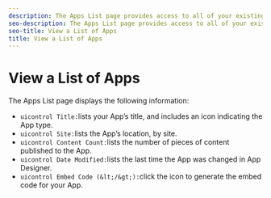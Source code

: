 ```yaml
---
description: The Apps List page provides access to all of your existing Livefyre Apps.
seo-description: The Apps List page provides access to all of your existing Livefyre Apps.
seo-title: View a List of Apps
title: View a List of Apps
---
```


# View a List of Apps

The Apps List page displays the following information:

* `uicontrol Title:`lists your App’s title, and includes an icon indicating the App type.
* `uicontrol Site:`lists the App’s location, by site.
* `uicontrol Content Count:`lists the number of pieces of content published to the App.
* `uicontrol Date Modified:`lists the last time the App was changed in App Designer.
* `uicontrol Embed Code (&lt;/&gt;):`click the icon to generate the embed code for your App.
